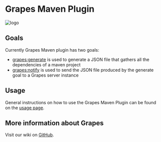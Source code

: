 Grapes Maven Plugin
====================

![logo](grapes_docs.jpg)

Goals
---------

Currently Grapes Maven plugin has two goals:

* [grapes:generate] is used to generate a JSON file that gathers all the dependencies of a maven project
* [grapes:notify] is used to send the JSON file produced by the generate goal to a Grapes server instance

Usage
---------
General instructions on how to use the Grapes Maven Plugin can be found on the [usage page].

More information about Grapes
-----------------------------
Visit our wiki on [GitHub].

[usage page]:usage.html
[grapes:generate]:generate_goal.html
[grapes:notify]:notify_goal.html
[GitHub]:https://github.com/Axway/Grapes/wiki